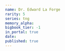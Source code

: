 ```yaml
---
name: Dr. Edward La Forge
rarity: 5
series: tng
memory_alpha:
bigbook_tier: -1
in_portal: true
date:
published: true
---
```



